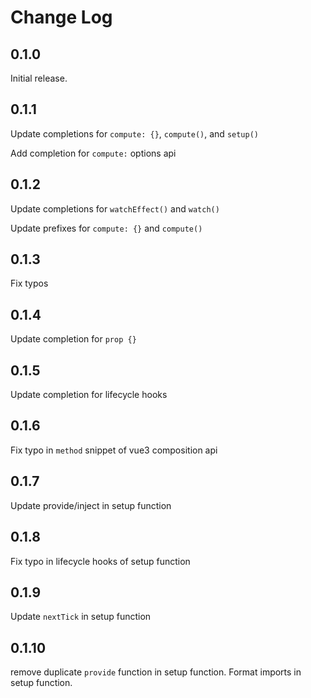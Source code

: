 # Change Log

## 0.1.0

Initial release.

## 0.1.1

Update completions for `compute: {}`, `compute()`, and `setup()`

Add completion for `compute:` options api

## 0.1.2

Update completions for `watchEffect()` and `watch()`

Update prefixes for `compute: {}` and `compute()`

## 0.1.3

Fix typos

## 0.1.4

Update completion for `prop {}`

## 0.1.5

Update completion for lifecycle hooks

## 0.1.6

Fix typo in `method` snippet of vue3 composition api

## 0.1.7

Update provide/inject in setup function

## 0.1.8

Fix typo in lifecycle hooks of setup function

## 0.1.9

Update `nextTick` in setup function

## 0.1.10

remove duplicate `provide` function in setup function. Format imports in setup function.